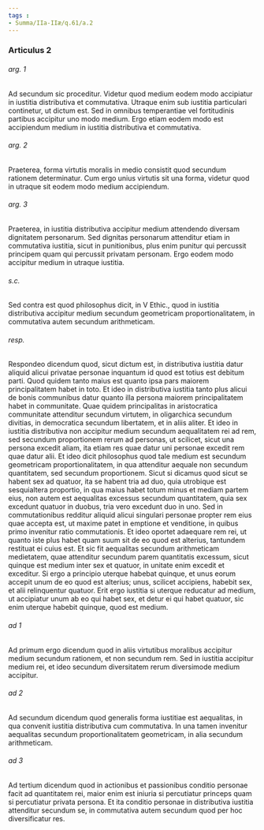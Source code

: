 ```yaml
---
tags : 
- Summa/IIa-IIæ/q.61/a.2
---
```


### Articulus 2

###### arg. 1
Ad secundum sic proceditur. Videtur quod medium eodem modo accipiatur in iustitia distributiva et commutativa. Utraque enim sub iustitia particulari continetur, ut dictum est. Sed in omnibus temperantiae vel fortitudinis partibus accipitur uno modo medium. Ergo etiam eodem modo est accipiendum medium in iustitia distributiva et commutativa.

###### arg. 2
Praeterea, forma virtutis moralis in medio consistit quod secundum rationem determinatur. Cum ergo unius virtutis sit una forma, videtur quod in utraque sit eodem modo medium accipiendum.

###### arg. 3
Praeterea, in iustitia distributiva accipitur medium attendendo diversam dignitatem personarum. Sed dignitas personarum attenditur etiam in commutativa iustitia, sicut in punitionibus, plus enim punitur qui percussit principem quam qui percussit privatam personam. Ergo eodem modo accipitur medium in utraque iustitia.

###### s.c.
Sed contra est quod philosophus dicit, in V Ethic., quod in iustitia distributiva accipitur medium secundum geometricam proportionalitatem, in commutativa autem secundum arithmeticam.

###### resp.
Respondeo dicendum quod, sicut dictum est, in distributiva iustitia datur aliquid alicui privatae personae inquantum id quod est totius est debitum parti. Quod quidem tanto maius est quanto ipsa pars maiorem principalitatem habet in toto. Et ideo in distributiva iustitia tanto plus alicui de bonis communibus datur quanto illa persona maiorem principalitatem habet in communitate. Quae quidem principalitas in aristocratica communitate attenditur secundum virtutem, in oligarchica secundum divitias, in democratica secundum libertatem, et in aliis aliter. Et ideo in iustitia distributiva non accipitur medium secundum aequalitatem rei ad rem, sed secundum proportionem rerum ad personas, ut scilicet, sicut una persona excedit aliam, ita etiam res quae datur uni personae excedit rem quae datur alii. Et ideo dicit philosophus quod tale medium est secundum geometricam proportionalitatem, in qua attenditur aequale non secundum quantitatem, sed secundum proportionem. Sicut si dicamus quod sicut se habent sex ad quatuor, ita se habent tria ad duo, quia utrobique est sesquialtera proportio, in qua maius habet totum minus et mediam partem eius, non autem est aequalitas excessus secundum quantitatem, quia sex excedunt quatuor in duobus, tria vero excedunt duo in uno. Sed in commutationibus redditur aliquid alicui singulari personae propter rem eius quae accepta est, ut maxime patet in emptione et venditione, in quibus primo invenitur ratio commutationis. Et ideo oportet adaequare rem rei, ut quanto iste plus habet quam suum sit de eo quod est alterius, tantundem restituat ei cuius est. Et sic fit aequalitas secundum arithmeticam medietatem, quae attenditur secundum parem quantitatis excessum, sicut quinque est medium inter sex et quatuor, in unitate enim excedit et exceditur. Si ergo a principio uterque habebat quinque, et unus eorum accepit unum de eo quod est alterius; unus, scilicet accipiens, habebit sex, et alii relinquentur quatuor. Erit ergo iustitia si uterque reducatur ad medium, ut accipiatur unum ab eo qui habet sex, et detur ei qui habet quatuor, sic enim uterque habebit quinque, quod est medium.

###### ad 1
Ad primum ergo dicendum quod in aliis virtutibus moralibus accipitur medium secundum rationem, et non secundum rem. Sed in iustitia accipitur medium rei, et ideo secundum diversitatem rerum diversimode medium accipitur.

###### ad 2
Ad secundum dicendum quod generalis forma iustitiae est aequalitas, in qua convenit iustitia distributiva cum commutativa. In una tamen invenitur aequalitas secundum proportionalitatem geometricam, in alia secundum arithmeticam.

###### ad 3
Ad tertium dicendum quod in actionibus et passionibus conditio personae facit ad quantitatem rei, maior enim est iniuria si percutiatur princeps quam si percutiatur privata persona. Et ita conditio personae in distributiva iustitia attenditur secundum se, in commutativa autem secundum quod per hoc diversificatur res.

